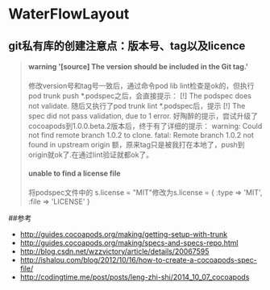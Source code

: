 # WaterFlowLayout

## git私有库的创建注意点：版本号、tag以及licence

> #### warning '[source] The version should be included in the Git tag.'
> 修改version号和tag号一致后，通过命令pod lib lint检查是ok的，但执行pod trunk push *.podspec之后，会直接提示：
> [!] The podspec does not validate. 
> 随后又执行了pod trunk lint *.podspec后，提示
> [!] The spec did not pass validation, due to 1 error.
> 好陶醉的提示，尝试升级了cocoapods到1.0.0.beta.2版本后，终于有了详细的提示：
> warning: Could not find remote branch 1.0.2 to clone.
> fatal: Remote branch 1.0.2 not found in upstream origin 
> 额，原来tag只是被我打在本地了，push到origin就ok了.在通过lint验证就都ok了。
> #### unable to find a license file
> 将podspec文件中的 s.license = "MIT"修改为s.license = { :type => 'MIT', :file => 'LICENSE' } 

##参考
+ http://guides.cocoapods.org/making/getting-setup-with-trunk
+ http://guides.cocoapods.org/making/specs-and-specs-repo.html
+ http://blog.csdn.net/wzzvictory/article/details/20067595
+ http://ishalou.com/blog/2012/10/16/how-to-create-a-cocoapods-spec-file/
+ http://codingtime.me/post/posts/leng-zhi-shi/2014_10_07_cocoapods
